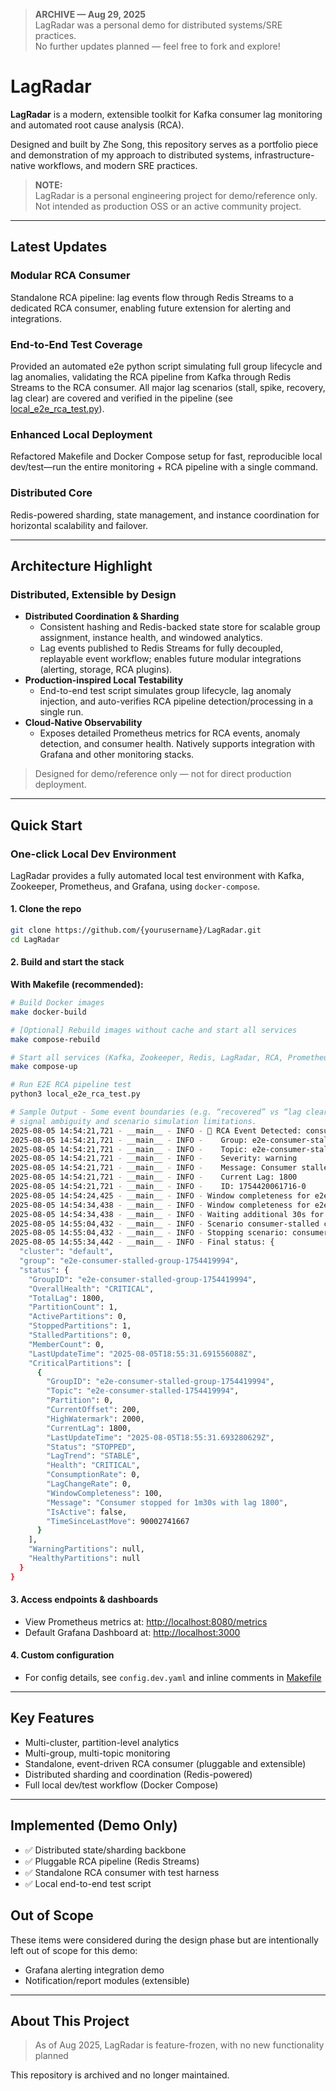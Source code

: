 > **ARCHIVE — Aug 29, 2025**  
> LagRadar was a personal demo for distributed systems/SRE practices.  
> No further updates planned — feel free to fork and explore!

# LagRadar

**LagRadar** is a modern, extensible toolkit for Kafka consumer lag monitoring and automated root cause analysis (RCA).

Designed and built by Zhe Song, this repository serves as a portfolio piece and demonstration of my approach to distributed systems, infrastructure-native workflows, and modern SRE practices.

> **NOTE:**  
> LagRadar is a personal engineering project for demo/reference only. Not intended as production OSS or an active community project.

---

## Latest Updates

###  Modular RCA Consumer
Standalone RCA pipeline: lag events flow through Redis Streams to a dedicated RCA consumer, enabling future extension for alerting and integrations.

###  End-to-End Test Coverage
Provided an automated e2e python script simulating full group lifecycle and lag anomalies, validating the RCA pipeline from Kafka through Redis Streams to the RCA consumer.
All major lag scenarios (stall, spike, recovery, lag clear) are covered and verified in the pipeline (see [local_e2e_rca_test.py](local_e2e_rca_test.py)).

### Enhanced Local Deployment
Refactored Makefile and Docker Compose setup for fast, reproducible local dev/test—run the entire monitoring + RCA pipeline with a single command.

### Distributed Core
Redis-powered sharding, state management, and instance coordination for horizontal scalability and failover.

---

## Architecture Highlight
###  Distributed, Extensible by Design

- **Distributed Coordination & Sharding**
  - Consistent hashing and Redis-backed state store for scalable group assignment, instance health, and windowed analytics.
  - Lag events published to Redis Streams for fully decoupled, replayable event workflow; enables future modular integrations (alerting, storage, RCA plugins).
- **Production-inspired Local Testability**
  - End-to-end test script simulates group lifecycle, lag anomaly injection, and auto-verifies RCA pipeline detection/processing in a single run.
- **Cloud-Native Observability**
  - Exposes detailed Prometheus metrics for RCA events, anomaly detection, and consumer health. Natively supports integration with Grafana and other monitoring stacks.

> Designed for demo/reference only — not for direct production deployment.
---


## Quick Start

### One-click Local Dev Environment

LagRadar provides a fully automated local test environment with Kafka, Zookeeper, Prometheus, and Grafana, using `docker-compose`.

#### 1. Clone the repo

```sh
git clone https://github.com/{yourusername}/LagRadar.git
cd LagRadar
```

#### 2. Build and start the stack

**With Makefile (recommended):**

```sh
# Build Docker images
make docker-build

# [Optional] Rebuild images without cache and start all services  
make compose-rebuild

# Start all services (Kafka, Zookeeper, Redis, LagRadar, RCA, Prometheus, Grafana)
make compose-up         

# Run E2E RCA pipeline test
python3 local_e2e_rca_test.py

# Sample Output - Some event boundaries (e.g. “recovered” vs “lag cleared”) may overlap in test results, reflecting real-world 
# signal ambiguity and scenario simulation limitations.
2025-08-05 14:54:21,721 - __main__ - INFO - 🚨 RCA Event Detected: consumer_stalled
2025-08-05 14:54:21,721 - __main__ - INFO -    Group: e2e-consumer-stalled-group-1754419994
2025-08-05 14:54:21,721 - __main__ - INFO -    Topic: e2e-consumer-stalled-1754419994[0]
2025-08-05 14:54:21,721 - __main__ - INFO -    Severity: warning
2025-08-05 14:54:21,721 - __main__ - INFO -    Message: Consumer stalled for 40s
2025-08-05 14:54:21,721 - __main__ - INFO -    Current Lag: 1800
2025-08-05 14:54:21,721 - __main__ - INFO -    ID: 1754420061716-0
2025-08-05 14:54:24,425 - __main__ - INFO - Window completeness for e2e-consumer-stalled-group-1754419994: 70%
2025-08-05 14:54:34,438 - __main__ - INFO - Window completeness for e2e-consumer-stalled-group-1754419994: 80%
2025-08-05 14:54:34,438 - __main__ - INFO - Waiting additional 30s for LagRadar to process...
2025-08-05 14:55:04,432 - __main__ - INFO - Scenario consumer-stalled completed successfully
2025-08-05 14:55:04,432 - __main__ - INFO - Stopping scenario: consumer-stalled
2025-08-05 14:55:34,442 - __main__ - INFO - Final status: {
  "cluster": "default",
  "group": "e2e-consumer-stalled-group-1754419994",
  "status": {
    "GroupID": "e2e-consumer-stalled-group-1754419994",
    "OverallHealth": "CRITICAL",
    "TotalLag": 1800,
    "PartitionCount": 1,
    "ActivePartitions": 0,
    "StoppedPartitions": 1,
    "StalledPartitions": 0,
    "MemberCount": 0,
    "LastUpdateTime": "2025-08-05T18:55:31.691556088Z",
    "CriticalPartitions": [
      {
        "GroupID": "e2e-consumer-stalled-group-1754419994",
        "Topic": "e2e-consumer-stalled-1754419994",
        "Partition": 0,
        "CurrentOffset": 200,
        "HighWatermark": 2000,
        "CurrentLag": 1800,
        "LastUpdateTime": "2025-08-05T18:55:31.693280629Z",
        "Status": "STOPPED",
        "LagTrend": "STABLE",
        "Health": "CRITICAL",
        "ConsumptionRate": 0,
        "LagChangeRate": 0,
        "WindowCompleteness": 100,
        "Message": "Consumer stopped for 1m30s with lag 1800",
        "IsActive": false,
        "TimeSinceLastMove": 90002741667
      }
    ],
    "WarningPartitions": null,
    "HealthyPartitions": null
  }
}

```

#### 3. Access endpoints & dashboards

- View Prometheus metrics at:   [http://localhost:8080/metrics](http://localhost:8080/metrics)
- Default Grafana Dashboard at:    [http://localhost:3000](http://localhost:3000)

#### 4. Custom configuration

- For config details, see `config.dev.yaml` and inline comments in [Makefile](Makefile)

---
## Key Features

- Multi-cluster, partition-level analytics
- Multi-group, multi-topic monitoring
- Standalone, event-driven RCA consumer (pluggable and extensible)
- Distributed sharding and coordination (Redis-powered)
- Full local dev/test workflow (Docker Compose)
---

## Implemented (Demo Only)

- ✅ Distributed state/sharding backbone
- ✅ Pluggable RCA pipeline (Redis Streams)
- ✅ Standalone RCA consumer with test harness
- ✅ Local end-to-end test script

## Out of Scope
These items were considered during the design phase but are intentionally left out of scope for this demo:
- Grafana alerting integration demo
- Notification/report modules (extensible)

---
## About This Project
> As of Aug 2025, LagRadar is feature-frozen, with no new functionality planned


This repository is archived and no longer maintained.
